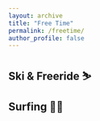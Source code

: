 ```yaml
---
layout: archive
title: "Free Time"
permalink: /freetime/
author_profile: false
---
```


<!-- <div style="text-align: center; font-style: italic; margin: 20px 0;">
  "I like Math, but also other things" - me
</div> -->

## Ski & Freeride  :skier:  


<!-- Come winter, Nendaz becomes my second home. I'm there from November through April, making the most of every powder day and freeride opportunity in those beautiful Valais mountains. -->

<!-- From November to April, the mountains of Nendaz in Valais become my second home. I spend most of my free time during these months embracing the thrill of skiing and freeriding in this beautiful Alpine setting. -->



<!-- <div style="margin: 30px 0; padding: 20px; background-color: #f8f8f8; border-radius: 10px;">
  <div style="text-align: center; font-size: 1.2em; color: #333;">
    <h3 style="margin-top: 0; margin-bottom: 20px; color: #2c3e50;">A Perfect Day in Nendaz with Friends</h3>
    <div style="margin: 20px 0;">
       :coffee: + :croissant: → <strong><a href="https://panoramik.ch/panorama/le-mont-gond-nendaz-freeride/">Mont-Gond</a></strong> → <strong><a href="https://www.panoramik.ch/virtualtour/aerial/4vallees/mont-gele/">Mont-Gelé</a></strong> → <strong><a href="https://www.panoramik.ch/virtualtour/aerial/dent_de_nendaz/winter/">Dent de Nendaz</a></strong> → :beer:
    </div>
  </div>
</div> -->

## Surfing 🏄‍♂️

<!-- 
A while back, I got into surfing. It's like freeriding, but on water. Now I'm hooked - it's the perfect summer complement to my winter skiing adventures. -->
<!-- A few years ago, I discovered what I consider an equivalent to freeride but on a different terrain: surfing. This exhilarating sport has become a passion that perfectly complements my love for skiing and freeriding. -->

<!-- ### What I Love About Surfing

- **Natural Connection**: Like freeriding, surfing allows me to connect with nature's raw power.
- **Challenge**: Each wave presents a unique challenge, requiring quick thinking and adaptability.
- **Travel**: Surfing has taken me to beautiful coastal destinations around the world. -->



<!-- <div style="text-align: center; font-style: italic; margin: 20px 0;">
  - my approach - 
</div>

I believe in seizing the moment: check on Surfline for the best conditions, spontaneously book with a friend, and go catch as many waves as possible.


<div style="margin: 30px 0; padding: 20px; background-color: #f8f8f8; border-radius: 10px;">
  <div style="text-align: center; font-size: 1.2em; color: #333;">
    <h3 style="margin-top: 0; margin-bottom: 20px; color: #2c3e50;">Favorite Surfing Spots</h3>
    <div style="margin: 20px 0;">
      🇸🇻, <em>El Zonte</em> &nbsp;--&nbsp; 
      🇪🇸 , <em>San Juan</em>  &nbsp;--&nbsp; 
      🇲🇦, <em>Cap Sim</em>
    </div>
  </div>
</div> -->


<!-- ## Training :weight_lifting_man: -->

<!-- A decade ago, a serious injury nearly cost me my leg, sparking a transformative journey in physical wellness. The lengthy recovery process taught me the invaluable lesson that we only have one body, and caring for it is paramount. This experience ignited a strong interest in training, not just for recovery, but for overall performance and injury prevention in my favorite sports. I've learned that training is key to bodily freedom, allowing us to fully engage in life's adventures. I'm fortunate to have my brother, a personal trainer with extensive knowledge and an inspiring training philosophy, guiding me on this path. His influence has shown me that effective training is as much about mindset and consistency as it is about physical exertion, contributing to a more balanced and fulfilling lifestyle. -->